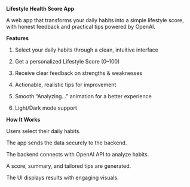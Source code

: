 **Lifestyle Health Score App**

A web app that transforms your daily habits into a simple lifestyle score, with honest feedback and practical tips powered by OpenAI.

**Features**

1. Select your daily habits through a clean, intuitive interface

2. Get a personalized Lifestyle Score (0–100)

3. Receive clear feedback on strengths & weaknesses

4. Actionable, realistic tips for improvement

5. Smooth “Analyzing…” animation for a better experience

6. Light/Dark mode support

**How It Works**

Users select their daily habits.

The app sends the data securely to the backend.

The backend connects with OpenAI API to analyze habits.

A score, summary, and tailored tips are generated.

The UI displays results with engaging visuals.
